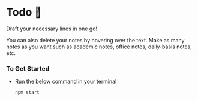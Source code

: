 # Todo 📝

Draft your necessary lines in one go!

You can also delete your notes by hovering over the text.
Make as many notes as you want such as academic notes, office notes, daily-basis notes, etc.

### To Get Started

- Run the below command in your terminal

  ```
  npm start
  ```
